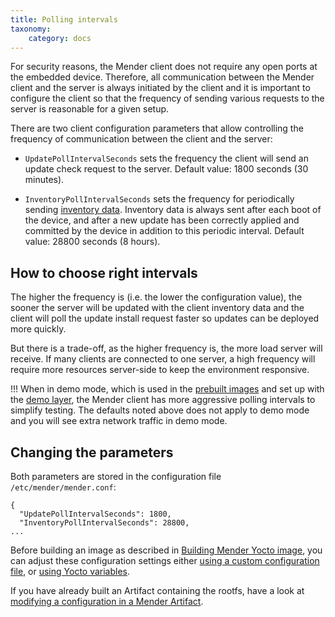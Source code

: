 ```yaml
---
title: Polling intervals
taxonomy:
    category: docs
---
```


For security reasons, the Mender client does not require any open ports at the embedded device.
Therefore, all communication between the Mender client and the server is always initiated by the client and
it is important to configure the client so that the frequency of sending various requests to the server is
reasonable for a given setup.

There are two client configuration parameters that allow controlling the frequency of communication between
the client and the server:

* `UpdatePollIntervalSeconds` sets the frequency the client will send an update check request to the server.
Default value: 1800 seconds (30 minutes).

* `InventoryPollIntervalSeconds` sets the frequency for periodically sending [inventory data](../../inventory).
Inventory data is always sent after each boot of the device, and after a new update has been
correctly applied and committed by the device in addition to this periodic interval.
Default value: 28800 seconds (8 hours).

## How to choose right intervals

The higher the frequency is (i.e. the lower the configuration value), the sooner the server will
be updated with the client inventory data and the client will poll the update install request faster
so updates can be deployed more quickly.

But there is a trade-off, as the higher frequency is, the more load server will receive.
If many clients are connected to one server, a high frequency
will require more resources server-side to keep the environment responsive.

!!! When in demo mode, which is used in the [prebuilt images](../../../getting-started/download-test-images) and set up with the [demo layer](../../../artifacts/yocto-project/building#adding-the-meta-layers), the Mender client has more aggressive polling intervals to simplify testing. The defaults noted above does not apply to demo mode and you will see extra network traffic in demo mode.


## Changing the parameters

Both parameters are stored in the configuration file `/etc/mender/mender.conf`:

```
{
  "UpdatePollIntervalSeconds": 1800,
  "InventoryPollIntervalSeconds": 28800,
...
```

Before building an image as described in [Building Mender Yocto
image](../../../artifacts/yocto-project/building), you can adjust these configuration settings
either [using a custom configuration file](..), or [using Yocto
variables](../../../artifacts/yocto-project/image-configuration#configuring-polling-intervals).

If you have already built an Artifact containing the rootfs, have a look at
[modifying a configuration in a Mender Artifact](../../../artifacts/modifying-a-mender-artifact#modifying-a-configuration-file).
